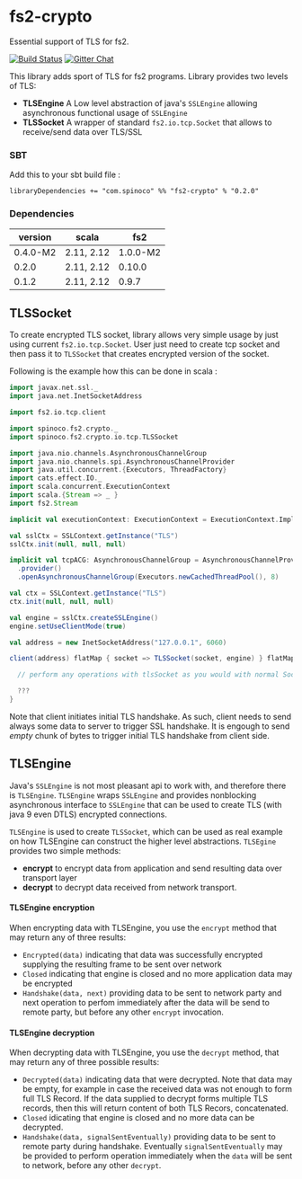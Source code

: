 # fs2-crypto

Essential support of TLS for fs2.


[![Build Status](https://travis-ci.org/Spinoco/fs2-crypto.svg?branch=series/0.2)](https://travis-ci.org/Spinoco/fs2-crypto)
[![Gitter Chat](https://badges.gitter.im/functional-streams-for-scala/fs2.svg)](https://gitter.im/fs2-crypto/Lobby)

This library adds sport of TLS for  fs2 programs. Library provides two levels of TLS:

 - **TLSEngine** A Low level abstraction of java's `SSLEngine` allowing asynchronous functional usage of `SSLEngine`
 - **TLSSocket** A wrapper of standard `fs2.io.tcp.Socket` that allows to receive/send data over TLS/SSL

### SBT

Add this to your sbt build file :

```
libraryDependencies += "com.spinoco" %% "fs2-crypto" % "0.2.0"
```

### Dependencies

version         |    scala  |   fs2
----------------|-----------|---------
0.4.0-M2        | 2.11, 2.12| 1.0.0-M2
0.2.0           | 2.11, 2.12| 0.10.0
0.1.2           | 2.11, 2.12| 0.9.7



## TLSSocket

To create encrypted TLS socket, library allows very simple usage by just using current `fs2.io.tcp.Socket`.
User just need to create tcp socket and then pass it to `TLSSocket` that creates encrypted version of the socket.

Following is the example how this can be done in scala :

```scala
import javax.net.ssl._
import java.net.InetSocketAddress

import fs2.io.tcp.client

import spinoco.fs2.crypto._
import spinoco.fs2.crypto.io.tcp.TLSSocket

import java.nio.channels.AsynchronousChannelGroup
import java.nio.channels.spi.AsynchronousChannelProvider
import java.util.concurrent.{Executors, ThreadFactory}
import cats.effect.IO._
import scala.concurrent.ExecutionContext
import scala.{Stream => _ }
import fs2.Stream

implicit val executionContext: ExecutionContext = ExecutionContext.Implicits.global

val sslCtx = SSLContext.getInstance("TLS")
sslCtx.init(null, null, null)

implicit val tcpACG: AsynchronousChannelGroup = AsynchronousChannelProvider
  .provider()
  .openAsynchronousChannelGroup(Executors.newCachedThreadPool(), 8)

val ctx = SSLContext.getInstance("TLS")
ctx.init(null, null, null)

val engine = sslCtx.createSSLEngine()
engine.setUseClientMode(true)

val address = new InetSocketAddress("127.0.0.1", 6060)

client(address) flatMap { socket => TLSSocket(socket, engine) } flatMap { tlsSocket =>

  // perform any operations with tlsSocket as you would with normal Socket.

  ???
}

```

Note that client initiates initial TLS handshake. As such, client needs to send always some data to server
to trigger SSL handshake. It is engough to send _empty_ chunk of bytes to trigger initial TLS handshake from client side.

## TLSEngine

Java's `SSLEngine` is not most pleasant api to work with, and therefore there is `TLSEngine`. `TLSEngine` wraps `SSLEngine` and
provides nonblocking asynchronous interface to `SSLEngine` that can be used to create TLS (with java 9 even DTLS) encrypted
connections.

`TLSEngine` is used to create `TLSSocket`, which can be used as real example on how TLSEngine can construct the
higher level abstractions. `TLSEgine` provides two simple methods:

- **encrypt** to encrypt data from application and send resulting data over transport layer
- **decrypt** to decrypt data received from network transport.

#### TLSEngine encryption

When encrypting data with TLSEngine, you use the `encrypt` method that may return any of three results:

 - `Encrypted(data)` indicating that data was successfully encrypted supplying the resulting frame to be sent over network
 - `Closed` indicating that engine is closed and no more application data may be encrypted
 - `Handshake(data, next)` providing data to be sent to network party and next operation to perfom immediately after the data will
 be send to remote party, but before any other `encrypt` invocation.

 #### TLSEngine decryption

 When decrypting data with TLSEngine, you use the `decrypt` method, that may return any of three possible results:

 - `Decrypted(data)` indicating data that were decrypted. Note that data may be empty, for example in case the received
 data was not enough to form full TLS Record. If the data supplied to decrypt forms multiple TLS records, then this
 will return content of both TLS Recors, concatenated.
 - `Closed` idicating that engine is closed and no more data can be decrypted.
 - `Handshake(data, signalSentEventually)` providing data to be sent to remote party during handshake. Eventually `signalSentEventually`
 may be provided to perform operation immediately when the `data` will be sent to network, before any other `decrypt`.



